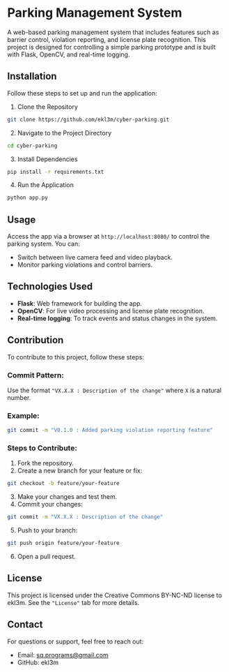# Parking Management System

A web-based parking management system that includes features such as barrier control, violation reporting, and license plate recognition. This project is designed for controlling a simple parking prototype and is built with Flask, OpenCV, and real-time logging.

## Installation

Follow these steps to set up and run the application:

1. Clone the Repository

```sh
git clone https://github.com/ekl3m/cyber-parking.git
```

2. Navigate to the Project Directory

```sh
cd cyber-parking
```

3. Install Dependencies

```sh
pip install -r requirements.txt
```

4. Run the Application

```sh
python app.py
```

## Usage

Access the app via a browser at `http://localhost:8080/` to control the parking system. You can:

- Switch between live camera feed and video playback.
- Monitor parking violations and control barriers.

## Technologies Used

- **Flask**: Web framework for building the app.
- **OpenCV**: For live video processing and license plate recognition.
- **Real-time logging**: To track events and status changes in the system.

## Contribution

To contribute to this project, follow these steps:

### Commit Pattern:

Use the format `"VX.X.X : Description of the change"` where `X` is a natural number.

### Example:

```sh
git commit -m "V0.1.0 : Added parking violation reporting feature"
```

### Steps to Contribute:

1. Fork the repository.
2. Create a new branch for your feature or fix:

```sh
git checkout -b feature/your-feature
```

3. Make your changes and test them.
4. Commit your changes:

```sh
git commit -m "VX.X.X : Description of the change"
```

5. Push to your branch:

```sh
git push origin feature/your-feature
```

6. Open a pull request.

## License

This project is licensed under the Creative Commons BY-NC-ND license to ekl3m. See the `"License"` tab for more details.

## Contact

For questions or support, feel free to reach out:

- Email: sq.programs@gmail.com
- GitHub: ekl3m
